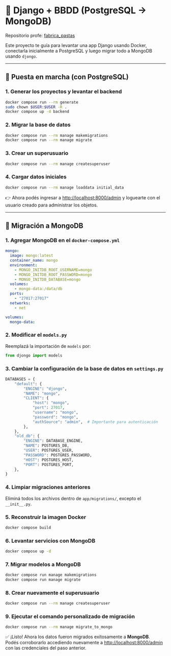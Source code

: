 # 🐍 Django + BBDD (PostgreSQL → MongoDB)

Repositorio profe: [fabrica_pastas](https://github.com/pindutn/fabrica_pastas/tree/main)

Este proyecto te guía para levantar una app Django usando Docker, conectarla inicialmente a PostgreSQL y luego migrar todo a MongoDB usando `djongo`.

---

## 🚀 Puesta en marcha (con PostgreSQL)

### 1. Generar los proyectos y levantar el backend

```bash
docker compose run --rm generate
sudo chown $USER:$USER -R .
docker compose up -d backend
```

### 2. Migrar la base de datos

```bash
docker compose run --rm manage makemigrations
docker compose run --rm manage migrate
```

### 3. Crear un superusuario

```bash
docker compose run --rm manage createsuperuser
```

### 4. Cargar datos iniciales

```bash
docker compose run --rm manage loaddata initial_data
```

👉 Ahora podés ingresar a [http://localhost:8000/admin](http://localhost:8000/admin) y loguearte con el usuario creado para administrar los objetos.

---

## 🔄 Migración a MongoDB

### 1. Agregar MongoDB en el `docker-compose.yml`

```yaml
mongo:
  image: mongo:latest
  container_name: mongo
  environment:
    - MONGO_INITDB_ROOT_USERNAME=mongo
    - MONGO_INITDB_ROOT_PASSWORD=mongo
    - MONGO_INITDB_DATABASE=mongo
  volumes:
    - mongo-data:/data/db
  ports:
    - "27017:27017"
  networks:
    - net

volumes:
  mongo-data:
```

### 2. Modificar el `models.py`

Reemplazá la importación de `models` por:

```python
from djongo import models
```

### 3. Cambiar la configuración de la base de datos en `settings.py`

```python
DATABASES = {
    "default": {
        "ENGINE": "djongo",
        "NAME": "mongo",
        "CLIENT": {
            "host": "mongo",
            "port": 27017,
            "username": "mongo",
            "password": "mongo",
            "authSource": "admin",  # Importante para autenticación
        },
    },
    "old_db": {
        "ENGINE": DATABASE_ENGINE,
        "NAME": POSTGRES_DB,
        "USER": POSTGRES_USER,
        "PASSWORD": POSTGRES_PASSWORD,
        "HOST": POSTGRES_HOST,
        "PORT": POSTGRES_PORT,
    },
}
```

### 4. Limpiar migraciones anteriores

Eliminá todos los archivos dentro de `app/migrations/`, excepto el `__init__.py`.

### 5. Reconstruir la imagen Docker

```bash
docker compose build
```

### 6. Levantar servicios con MongoDB

```bash
docker compose up -d
```

### 7. Migrar modelos a MongoDB

```bash
docker compose run manage makemigrations
docker compose run manage migrate
```

### 8. Crear nuevamente el superusuario

```bash
docker compose run --rm manage createsuperuser
```

### 9. Ejecutar el comando personalizado de migración

```bash
docker compose run --rm manage migrate_to_mongo
```

✅ ¡Listo! Ahora los datos fueron migrados exitosamente a **MongoDB**.  
Podés corroborarlo accediendo nuevamente a [http://localhost:8000/admin](http://localhost:8000/admin) con las credenciales del paso anterior.
